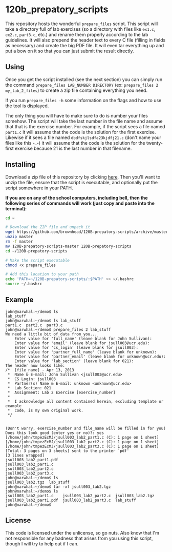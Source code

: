 # 120b_prepatory_scripts

This repository hosts the wonderful `prepare_files` script. This script will take
a directory full of lab exercises (so a directory with files like `ex1.c`, `ex2.c`,
`part3.c`, etc.) and rename them properly according to the lab guidelines. It
will also prepend the header text to every C file (filling in fields as necessary)
and create the big PDF file. It will even tar everything up and put a bow on it
so that you can just submit the result directly.

## Using

Once you get the script installed (see the next section) you can simply run
the command `prepare_files LAB_NUMBER DIRECTORY` (ex:
`prepare_files 2 my_lab_2_files`) to create a zip
file containing everything you need.

If you run `prepare_files -h` some information on the flags and how to use the
tool is displayed.

The only thing you will have to make sure to do is number your files
somehow. The script will take the last number in the file name and assume
that that is the exercise number. For example, if the script sees a file named
`part1.c` it will assume that the code is the solution for the first exercise.
Likewise if it sees a file named `dbdfskjlsdfa23kjdfj21.c` (don't name your files
like this -_-) it will assume that the code is the solution for the twenty-first
exercise because 21 is the last number in that filename.

## Installing

Download a zip file of this repository by clicking
[here](https://github.com/brownhead/120B-prepatory-scripts/archive/master.zip).
Then you'll want to unzip the file, ensure that the script is executable, and
optionally put the script somewhere in your PATH.

**If you are on any of the
school computers, including bell, then the following series of commands
will work (just copy and paste into the terminal):**

```bash
cd ~

# Download the ZIP file and unpack it
wget https://github.com/brownhead/120B-prepatory-scripts/archive/master.zip
unzip master
rm -f master
mv 120B-prepatory-scripts-master 120B-prepatory-scripts
cd ~/120B-prepatory-scripts

# Make the script executable
chmod +x prepare_files

# Add this location to your path
echo 'PATH=~/120B-prepatory-scripts/:$PATH' >> ~/.bashrc
source ~/.bashrc
```

## Example

```
john@narwhal:~/demo$ ls
lab_stuff
john@narwhal:~/demo$ ls lab_stuff
part1.c  part2.c  part3.c
john@narwhal:~/demo$ prepare_files 2 lab_stuff
We need a little bit of data from you...
	Enter value for 'full_name' (leave blank for John Sullivan): 
	Enter value for 'email' (leave blank for jsull003@ucr.edu): 
	Enter value for 'cs_login' (leave blank for jsull003): 
	Enter value for 'partner_full_name' (leave blank for unknown): 
	Enter value for 'partner_email' (leave blank for unknown@ucr.edu): 
	Enter value for 'lab_section' (leave blank for 021): 
The header now looks like: 
/*	[file_name] - Apr 13, 2013
 *	Name & E-mail: John Sullivan <jsull003@ucr.edu>
 *	CS Login: jsull003
 *	Partner(s) Name & E-mail: unknown <unknown@ucr.edu>
 *	Lab Section: 021
 *	Assignment: Lab 2 Exercise [exercise_number]
 *	
 *	I acknowledge all content contained herein, excluding template or example
 *	code, is my own original work.
 */
 

(Don't worry, exercise_number and file_name will be filled in for you)
Does this look good (enter yes or no)?: yes
[/home/john/tmpezEcMJ/jsull003_lab2_part1.c (C): 1 page on 1 sheet]
[/home/john/tmpezEcMJ/jsull003_lab2_part2.c (C): 1 page on 1 sheet]
[/home/john/tmpezEcMJ/jsull003_lab2_part3.c (C): 1 page on 1 sheet]
[Total: 3 pages on 3 sheets] sent to the printer `pdf'
[3 lines wrapped]
jsull003_lab2_part1.pdf
jsull003_lab2_part1.c
jsull003_lab2_part2.c
jsull003_lab2_part3.c
john@narwhal:~/demo$ ls
jsull003_lab2.tgz  lab_stuff
john@narwhal:~/demo$ tar -xf jsull003_lab2.tgz 
john@narwhal:~/demo$ ls
jsull003_lab2_part1.c    jsull003_lab2_part2.c  jsull003_lab2.tgz
jsull003_lab2_part1.pdf  jsull003_lab2_part3.c  lab_stuff
john@narwhal:~/demo$
```

## License

This code is licensed under the unlicense, so go nuts. Also know that I'm not
responsible for any badness that arises from you using this script, though I
will try to help out if I can.
